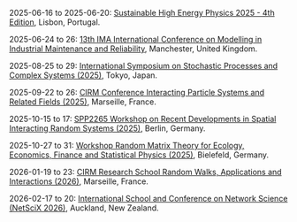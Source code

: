 2025-06-16 to 2025-06-20: [Sustainable High Energy Physics 2025 - 4th Edition](https://indico.cern.ch/event/1392136/ "Sustainable HEP 2025 explores sustainable practices in high-energy physics, focusing on environmental impact. Topics include energy-efficient computing, green detector technologies, and carbon-neutral experiments. Discussions advance sustainable methodologies for particle physics research."), Lisbon, Portugal.

2025-06-24 to 26: [13th IMA International Conference on Modelling in Industrial Maintenance and Reliability](https://ima.org.uk/13367/13th-ima-international-conference-on-modelling-in-industrial-maintenance-and-reliability-mimar/ "The conference focuses on mathematical modeling for industrial maintenance and reliability, covering optimization, failure analysis, and predictive maintenance. Topics include stochastic processes, machine learning for fault detection, and reliability engineering. Applications span energy, manufacturing, and transportation, emphasizing data-driven strategies to enhance system performance and longevity."), Manchester, United Kingdom.

2025-08-25 to 29: [International Symposium on Stochastic Processes and Complex Systems (2025)](https://www.tfc.tohoku.ac.jp/event/4308.html "Explores stochastic processes and complex systems. Topics include Markov processes, random networks, and applications in physics, biology, and data science."), Tokyo, Japan.

2025-09-22 to 26: [CIRM Conference Interacting Particle Systems and Related Fields (2025)](https://conferences.cirm-math.fr/3335.html "This conference explores interacting particle systems, covering stochastic processes, random walks, and statistical mechanics. Topics include applications in biology, physics, and social dynamics, emphasizing probabilistic and computational methods for modeling interacting stochastic systems."), Marseille, France.

2025-10-15 to 17: [SPP2265 Workshop on Recent Developments in Spatial Interacting Random Systems (2025)](https://wias-berlin.de/workshops/sirs25/ "This workshop explores spatial interacting random systems, covering percolation, random walks, and stochastic geometry. Topics include applications in statistical physics, epidemiology, and network science, emphasizing probabilistic and computational methods for modeling spatially structured random processes."), Berlin, Germany.

2025-10-27 to 31: [Workshop Random Matrix Theory for Ecology, Economics, Finance and Statistical Physics (2025)](https://www.uni-bielefeld.de/einrichtungen/zif/groups/ongoing/matrices/ "This workshop explores random matrix theory, covering eigenvalue statistics, spectral analysis, and applications in ecology, economics, finance, and statistical physics. Topics include network modeling, portfolio optimization, and disordered systems, emphasizing probabilistic methods for complex system analysis."), Bielefeld, Germany.

2026-01-19 to 23: [CIRM Research School Random Walks, Applications and Interactions (2026)](https://conferences.cirm-math.fr/3451.html "Covers random walks and their applications. Topics include stochastic processes, Markov chains, and interactions with physics, biology, and network science."), Marseille, France.

2026-02-17 to 20: [International School and Conference on Network Science (NetSciX 2026)](https://netscix2026.github.io "NetSciX 2026 explores network science, covering graph theory, network dynamics, and community detection. Topics include applications in social networks, biology, and infrastructure, emphasizing computational and optimization methods for analyzing and modeling complex network structures."), Auckland, New Zealand.

